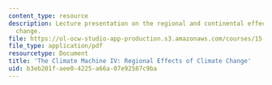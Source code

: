 ```yaml
---
content_type: resource
description: Lecture presentation on the regional and continental effects of climate
  change.
file: https://ol-ocw-studio-app-production.s3.amazonaws.com/courses/15-023j-global-climate-change-economics-science-and-policy-spring-2008/b3eb201faee04225a66a07e92587c9ba_lec16.pdf
file_type: application/pdf
resourcetype: Document
title: 'The Climate Machine IV: Regional Effects of Climate Change'
uid: b3eb201f-aee0-4225-a66a-07e92587c9ba
---
```

